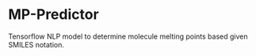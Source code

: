 # MP-Predictor
Tensorflow NLP model to determine molecule melting points based given SMILES notation.
